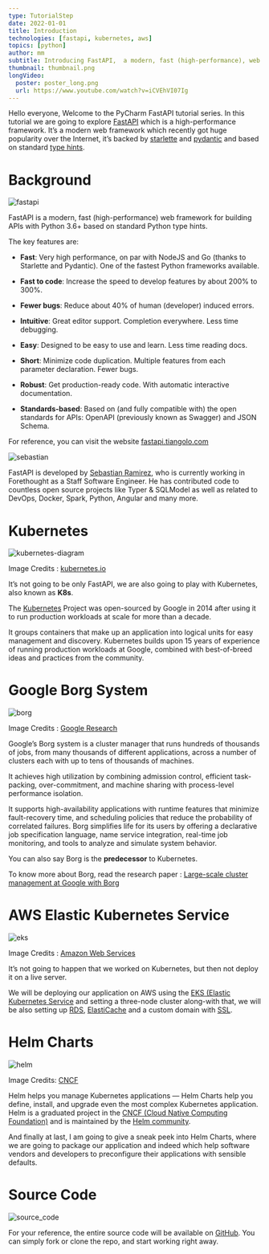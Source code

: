 ```yaml
---
type: TutorialStep
date: 2022-01-01
title: Introduction
technologies: [fastapi, kubernetes, aws]
topics: [python]
author: mm
subtitle: Introducing FastAPI,  a modern, fast (high-performance), web framework.
thumbnail: thumbnail.png
longVideo:
  poster: poster_long.png
  url: https://www.youtube.com/watch?v=iCVEhVI07Ig
---
```


Hello everyone, Welcome to the PyCharm FastAPI tutorial series.
In this tutorial we are going to explore [FastAPI](https://fastapi.tiangolo.com) 
which is a high-performance framework. It’s a modern web framework 
which recently got huge popularity over the Internet, it’s backed by
[starlette](https://www.starlette.io/) and [pydantic](https://pydantic-docs.helpmanual.io/) and based on 
standard [type hints](https://www.python.org/dev/peps/pep-0484/).


# Background


![fastapi](./fastapi.png)

FastAPI is a modern, fast (high-performance) web framework 
for building APIs with Python 3.6+ based on standard Python type hints.

The key features are:

- **Fast**: Very high performance, on par with NodeJS and Go (thanks to Starlette and Pydantic). One of the fastest Python frameworks available.

- **Fast to code**: Increase the speed to develop features by about 200% to 300%.

- **Fewer bugs**: Reduce about 40% of human (developer) induced errors.
- **Intuitive**: Great editor support. Completion everywhere. Less time debugging.
- **Easy**: Designed to be easy to use and learn. Less time reading docs.
- **Short**: Minimize code duplication. Multiple features from each parameter declaration. Fewer bugs.
- **Robust**: Get production-ready code. With automatic interactive documentation.
- **Standards-based**: Based on (and fully compatible with) the open standards for APIs: OpenAPI (previously known as Swagger) and JSON Schema.

For reference, you can visit the website [fastapi.tiangolo.com](https://fastapi.tiangolo.com/)



![sebastian](./sebastian.png)

FastAPI is developed by [Sebastian Ramirez](https://twitter.com/tiangolo), who is 
currently working in Forethought as a Staff Software Engineer. He has contributed
code to countless open source projects like Typer & SQLModel as well as  related to
DevOps, Docker, Spark, Python, Angular and many more.


# Kubernetes

![kubernetes-diagram](./container-flow.png)

Image Credits :  [kubernetes.io](https://kubernetes.io/)


It’s not going to be only FastAPI, we are also going to play with Kubernetes, also known as 
**K8s**. 

The [Kubernetes](https://kubernetes.io/) Project was open-sourced by Google in 2014 after using it to run 
production workloads at scale for more than a decade.


It groups containers that make up an application into logical units for 
easy management and discovery. Kubernetes builds upon 15 years of experience
of running production workloads at Google, combined with best-of-breed ideas
and practices from the community.

# Google Borg System

![borg](./borg.png)

Image Credits : [Google Research](https://research.google/)

Google’s Borg system is a cluster manager that runs hundreds of thousands of jobs, from many thousands of different applications, across a number of clusters each with up to
tens of thousands of machines.

It achieves high utilization by combining admission control, efficient task-packing, over-commitment, and machine
sharing with process-level performance isolation. 

It supports high-availability applications with runtime features that minimize fault-recovery time, and scheduling policies that reduce the probability of correlated failures. Borg simplifies
life for its users by offering a declarative job specification language, name service integration, real-time job monitoring, and tools to analyze and simulate system behavior.

You can also say Borg is the **predecessor** to Kubernetes.

To know more about Borg, read the research paper : [Large-scale cluster management at Google with Borg](https://research.google/pubs/pub43438/)


# AWS Elastic Kubernetes Service

![eks](./eks.png)

Image Credits : [Amazon Web Services](https://aws.amazon.com/)

It’s not going to happen that we worked on Kubernetes, but then not deploy it
on a live server. 

We will be deploying our application on AWS using the [EKS (Elastic Kubernetes Service](https://aws.amazon.com/eks/) and
setting a three-node cluster along-with that, we will be also setting up [RDS](https://aws.amazon.com/rds/), 
[ElastiCache](https://aws.amazon.com/elasticache/) and a custom domain with [SSL](https://aws.amazon.com/certificate-manager/).


# Helm Charts

![helm](./helm.png)

Image Credits: [CNCF](https://cncf-branding.netlify.app/projects/helm/)

Helm helps you manage Kubernetes applications — Helm Charts help you define, install, and upgrade even the most complex Kubernetes application.
Helm is a graduated project in the [CNCF (Cloud Native Computing Foundation)](https://www.cncf.io/) and is maintained by the [Helm community](https://github.com/helm/community).


And finally at last, I am going to give a sneak peek into Helm Charts, where we are 
going to package our application and indeed which help software vendors and 
developers to preconfigure their applications with sensible defaults.


# Source Code

![source_code](./source_code.png)

For your reference, the entire source code will be available on [GitHub](https://github.com/mukulmantosh/FastAPI_EKS_Kubernetes). You can simply fork or clone the repo, and start working right away.